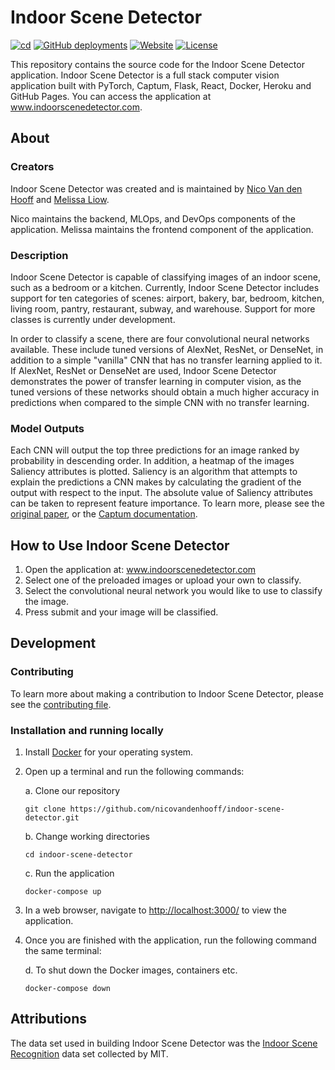 # Indoor Scene Detector

[![cd](https://github.com/nicovandenhooff/indoor-scene-detector/workflows/cd/badge.svg)](https://github.com/nicovandenhooff/indoor-scene-detector/actions) [![GitHub deployments](https://img.shields.io/github/deployments/nicovandenhooff/indoor-scene-detector/github-pages?label=gh-pages)](https://github.com/nicovandenhooff/indoor-scene-detector/deployments/activity_log?environment=github-pages) [![Website](https://img.shields.io/website?down_color=red&url=http%3A%2F%2Fwww.indoorscenedetector.com)](https://www.indoorscenedetector.com/) [![License](https://img.shields.io/github/license/nicovandenhooff/indoor-scene-detector)](https://github.com/nicovandenhooff/indoor-scene-detector/blob/main/LICENSE)

This repository contains the source code for the Indoor Scene Detector application.  Indoor Scene Detector is a full stack computer vision application built with PyTorch, Captum, Flask, React, Docker, Heroku and GitHub Pages.  You can access the application at www.indoorscenedetector.com.

## About

### Creators

Indoor Scene Detector was created and is maintained by [Nico Van den Hooff](https://github.com/nicovandenhooff) and [Melissa Liow](https://github.com/mel-liow).

Nico maintains the backend, MLOps, and DevOps components of the application.  Melissa maintains the frontend component of the application.

### Description

Indoor Scene Detector is capable of classifying images of an indoor scene, such as a bedroom or a kitchen.  Currently, Indoor Scene Detector includes support for ten categories of scenes: airport, bakery, bar, bedroom, kitchen, living room, pantry, restaurant, subway, and warehouse.  Support for more classes is currently under development.

In order to classify a scene, there are four convolutional neural networks available.  These include tuned versions of AlexNet, ResNet, or DenseNet, in addition to a simple "vanilla" CNN that has no transfer learning applied to it.  If AlexNet, ResNet or DenseNet are used, Indoor Scene Detector demonstrates the power of transfer learning in computer vision, as the tuned versions of these networks should obtain a much higher accuracy in predictions when compared to the simple CNN with no transfer learning.

### Model Outputs

Each CNN will output the top three predictions for an image ranked by probability in descending order.  In addition, a heatmap of the images Saliency attributes is plotted.  Saliency is an algorithm that attempts to explain the predictions a CNN makes by calculating the gradient of the output with respect to the input.  The absolute value of Saliency attributes can be taken to represent feature importance.  To learn more, please see the [original paper](https://arxiv.org/pdf/1312.6034.pdf), or the [Captum documentation](https://captum.ai/docs/algorithms#saliency).

## How to Use Indoor Scene Detector

1. Open the application at: www.indoorscenedetector.com
2. Select one of the preloaded images or upload your own to classify.
3. Select the convolutional neural network you would like to use to classify the image.
4. Press submit and your image will be classified.

## Development

### Contributing

To learn more about making a contribution to Indoor Scene Detector, please see the [contributing file](https://github.com/nicovandenhooff/indoor-scene-detector/blob/main/CONTRIBUTING.md).

### Installation and running locally

1. Install [Docker](https://docs.docker.com/get-docker/) for your operating system.

2. Open up a terminal and run the following commands:

    a. Clone our repository

    ```shell
    git clone https://github.com/nicovandenhooff/indoor-scene-detector.git
    ```

    b. Change working directories

    ```shell
    cd indoor-scene-detector
    ```

    c. Run the application

    ```shell
    docker-compose up
    ```

3. In a web browser, navigate to <http://localhost:3000/> to view the application.

4. Once you are finished with the application, run the following command the same terminal:

    d. To shut down the Docker images, containers etc.

    ```shell
    docker-compose down
    ```

## Attributions

The data set used in building Indoor Scene Detector was the [Indoor Scene Recognition](https://web.mit.edu/torralba/www/indoor.html) data set collected by MIT.
